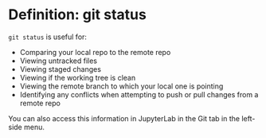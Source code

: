 # Definition: git status

`git status` is useful for:  
- Comparing your local repo to the remote repo
- Viewing untracked files
- Viewing staged changes
- Viewing if the working tree is clean
- Viewing the remote branch to which your local one is pointing
- Identifying any conflicts when attempting to push or pull changes from a remote repo

You can also access this information in JupyterLab in the Git tab in the left-side menu.